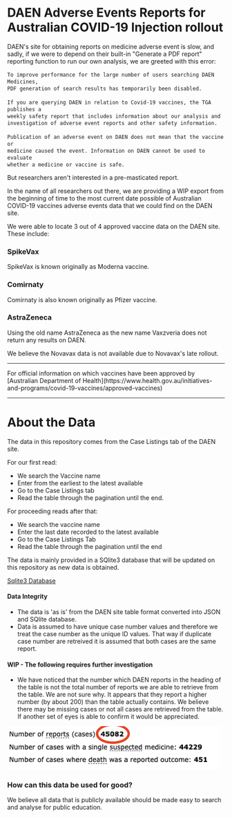 # DAEN Adverse Events Reports for Australian COVID-19 Injection rollout

DAEN's site for obtaining reports on medicine adverse event is slow, and sadly, if we were to depend on their built-in "Generate a PDF report" reporting function to run our own analysis, we are greeted with this error:

```
To improve performance for the large number of users searching DAEN Medicines,
PDF generation of search results has temporarily been disabled.

If you are querying DAEN in relation to Covid-19 vaccines, the TGA publishes a
weekly safety report that includes information about our analysis and
investigation of adverse event reports and other safety information.

Publication of an adverse event on DAEN does not mean that the vaccine or
medicine caused the event. Information on DAEN cannot be used to evaluate
whether a medicine or vaccine is safe.
```

But researchers aren't interested in a pre-masticated report.

In the name of all researchers out there, we are providing a WIP export from the beginning of time to the most current date possible of Australian COVID-19 vaccines adverse events data that we could find on the DAEN site.

We were able to locate 3 out of 4 approved vaccine data on the DAEN site. These include:

### SpikeVax

SpikeVax is known originally as Moderna vaccine.

### Comirnaty

Comirnaty is also known originally as Pfizer vaccine.

### AstraZeneca

Using the old name AstraZeneca as the new name Vaxzveria does not return any results on DAEN.

We believe the Novavax data is not available due to Novavax's late rollout.

<hr/>
For official information on which vaccines have been approved by [Australian Department of Health](https://www.health.gov.au/initiatives-and-programs/covid-19-vaccines/approved-vaccines)

<hr/>

# About the Data

The data in this repository comes from the Case Listings tab of the DAEN site.

For our first read:

- We search the Vaccine name
- Enter from the earliest to the latest available
- Go to the Case Listings tab
- Read the table through the pagination until the end.

For proceeding reads after that:

- We search the vaccine name
- Enter the last date recorded to the latest available
- Go to the Case Listings Tab
- Read the table through the pagination until the end

The data is mainly provided in a SQlite3 database that will be updated on this repository as new data is obtained.

[Sqlite3 Database](CaseListings.sqlite3)

#### Data Integrity

- The data is 'as is' from the DAEN site table format converted into JSON and SQlite database.
- Data is assumed to have unique case number values and therefore we treat the case number as the unique ID values. That way if duplicate case number are retreived it is assumed that both cases are the same report.

#### WIP - The following requires further investigation

- We have noticed that the number which DAEN reports in the heading of the table is not the total number of reports we are able to retrieve from the table. We are not sure why. It appears that they report a higher number (by about 200) than the table actually contains. We believe there may be missing cases or not all cases are retrieved from the table. If another set of eyes is able to confirm it would be appreciated.

<img src='readme-images/header.png' height='100' alt='header' />

### How can this data be used for good?

We believe all data that is publicly available should be made easy to search and analyse for public education.

